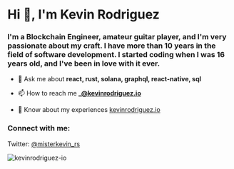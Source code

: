 <h1>Hi 👋, I'm Kevin Rodriguez</h1>
<h3>I'm a Blockchain Engineer, amateur guitar player, and I'm very passionate about my craft. I have more than 10 years in the field of software development. I started coding when I was 16 years old, and I've been in love with it ever.</h3>

- 💬 Ask me about **react, rust, solana, graphql, react-native, sql**

- 📫 How to reach me **_@kevinrodriguez.io**

- 📄 Know about my experiences [kevinrodriguez.io](kevinrodriguez.io)

<h3 align="left">Connect with me:</h3>
<p align="left">
</p>

Twitter: [@misterkevin_rs](https://twitter.com/misterkevin_rs/)
<p align="left"> <img src="https://komarev.com/ghpvc/?username=kevinrodriguez-io" alt="kevinrodriguez-io" /> </p>
